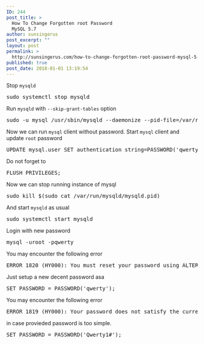 ```yaml
---
ID: 244
post_title: >
  How To Change Forgotten root Password
  MySQL 5.7
author: sunsingerus
post_excerpt: ""
layout: post
permalink: >
  http://sunsingerus.com/how-to-change-forgotten-root-password-mysql-5-7/
published: true
post_date: 2018-01-01 13:19:54
---
```

Stop <code>mysqld</code>
<pre>
sudo systemctl stop mysqld
</pre>
Run <code>mysqld</code> with <code>--skip-grant-tables</code> option
<pre>
sudo -u mysql /usr/sbin/mysqld --daemonize --pid-file=/var/run/mysqld/mysqld.pid --skip-grant-tables
</pre>
Now we can run <code>mysql</code> client without password. Start <code>mysql</code> client and update <code>root</code> password

<pre>
UPDATE mysql.user SET authentication_string=PASSWORD('qwerty') WHERE user='root';
</pre>
Do not forget to
<pre>
FLUSH PRIVILEGES;
</pre>

Now we can stop running instance of mysql
<pre>
sudo kill $(sudo cat /var/run/mysqld/mysqld.pid)
</pre>
And start <code>mysqld</code> as usual
<pre>
sudo systemctl start mysqld
</pre>
Login with new password
<pre>
mysql -uroot -pqwerty
</pre>

You may encounter the following error
<pre>
ERROR 1820 (HY000): You must reset your password using ALTER USER statement before executing this statement. 
</pre>

Just setup a new decent password asa
<pre>
SET PASSWORD = PASSWORD('qwerty');
</pre>

You may encounter the following error
<pre>
ERROR 1819 (HY000): Your password does not satisfy the current policy requirements
</pre>
in case provieded password is too simple. 
<pre>
SET PASSWORD = PASSWORD('Qwerty1#');
</pre>